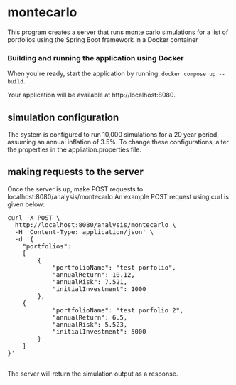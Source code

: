 # montecarlo
This program creates a server that runs monte carlo simulations for a list of portfolios using the Spring Boot framework in a Docker container

### Building and running the application using Docker
When you're ready, start the application by running:
`docker compose up --build`.

Your application will be available at http://localhost:8080.

## simulation configuration
The system is configured to run 10,000 simulations for a 20 year period, assuming an annual inflation of 3.5%.
To change these configurations, alter the properties in the appliation.properties file.

## making requests to the server
Once the server is up, make POST requests to localhost:8080/analysis/montecarlo
An example POST request using curl is given below:

<pre>
curl -X POST \
  http://localhost:8080/analysis/montecarlo \
  -H 'Content-Type: application/json' \
  -d '{
	"portfolios":
	[
		{
			"portfolioName": "test porfolio",
			"annualReturn": 10.12,
			"annualRisk": 7.521,
			"initialInvestment": 1000
		},
    {
			"portfolioName": "test porfolio 2",
			"annualReturn": 6.5,
			"annualRisk": 5.523,
			"initialInvestment": 5000
		}
	]
}'

</pre>

The server will return the simulation output as a response.
